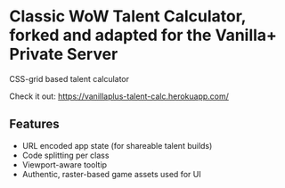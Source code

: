 # Classic WoW Talent Calculator, forked and adapted for the Vanilla+ Private Server

CSS-grid based talent calculator

Check it out:
https://vanillaplus-talent-calc.herokuapp.com/

## Features

- URL encoded app state (for shareable talent builds)
- Code splitting per class
- Viewport-aware tooltip
- Authentic, raster-based game assets used for UI
